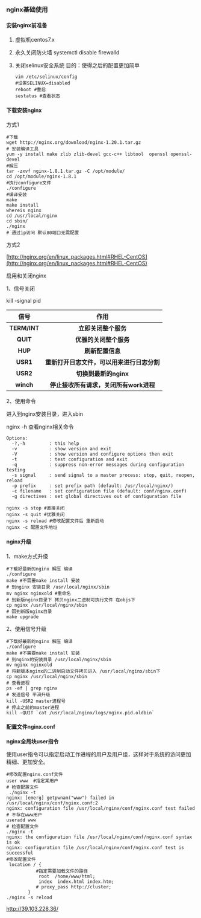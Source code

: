 ### nginx基础使用

#### **安装nginx前准备**

1. 虚拟机centos7.x

2. 永久关闭防火墙  systemctl disable firewalld

3. 关闭selinux安全系统 目的：使得之后的配置更加简单

   ```shell
   vim /etc/selinux/config
   #设置SELINUX=disabled
   reboot #重启
   sestatus #查看状态
   ```

#### **下载安装nginx**

方式1

```sheLl
#下载
wget http://nginx.org/download/nginx-1.20.1.tar.gz
# 安装编译工具
yum -y install make zlib zlib-devel gcc-c++ libtool  openssl openssl-devel
#解压
tar -zxvf nginx-1.8.1.tar.gz -C /opt/module/
cd /opt/module/nginx-1.8.1
#执行configure文件
./configure
#编译安装
make
make install
whereis nginx
cd /usr/local/nginx
cd sbin/
./nginx
# 通过ip访问 默认80端口无需配置

```

方式2

[http://nginx.org/en/linux_packages.html#RHEL-CentOS](http://nginx.org/en/linux_packages.html#RHEL-CentOS)

启用和关闭nginx

1、信号关闭

kill -signal pid

|     信号     |                    作用                    |
| :----------: | :----------------------------------------: |
| **TERM/INT** |            **立即关闭整个服务**            |
|   **QUIT**   |           **优雅的关闭整个服务**           |
|   **HUP**    |              **刷新配置信息**              |
|   **USR1**   | **重新打开日志文件，可以用来进行日志分割** |
|   **USR2**   |           **切换到最新的nginx**            |
|  **winch**   |   **停止接收所有请求，关闭所有work进程**   |

2、使用命令

进入到nginx安装目录，进入sbin

nginx -h 查看nginx相关命令

```shell
Options:
  -?,-h         : this help
  -v            : show version and exit
  -V            : show version and configure options then exit
  -t            : test configuration and exit
  -q            : suppress non-error messages during configuration testing
  -s signal     : send signal to a master process: stop, quit, reopen, reload
  -p prefix     : set prefix path (default: /usr/local/nginx/)
  -c filename   : set configuration file (default: conf/nginx.conf)
  -g directives : set global directives out of configuration file
```

```shell
nginx -s stop #直接关闭
nginx -s quit #优雅关闭
nginx -s reload #修改配置文件后 重新启动
nginx -c 配置文件地址
```

#### nginx升级

1、make方式升级

```shell
#下载好最新的nginx 解压 编译
./configure
make #不需要make install 安装
# 到nginx 安装目录 /usr/local/nginx/sbin
mv nginx nginxold #重命名
# 到新版nginx目录下 拷贝nginx二进制可执行文件 在objs下
cp nginx /usr/local/nginx/sbin
# 回到新版nginx目录
make upgrade
```

2、使用信号升级

```shell
#下载好最新的nginx 解压 编译
./configure
make #不需要make install 安装
# 到nginx的安装目录 /usr/local/nginx/sbin
mv nginx nginxold
# 将新版本nginx的二进制启动文件拷贝进入 /usr/local/nginx/sbin下
cp nginx /usr/local/nginx/sbin
# 查看进程
ps -ef | grep nginx
# 发送信号 平滑升级
kill -USR2 master进程号
# 停止之前的master进程
kill -QUIT `cat /usr/local/nginx/logs/nginx.pid.oldbin`
```

#### **配置文件nginx.conf**

**nginx全局块user指令**

使用user指令可以指定启动工作进程的用户及用户组，这样对于系统的访问更加精细、更加安全。

```shell
#修改配置nginx.conf文件
user www  #指定某用户
# 检查配置文件
 ./nginx -t
nginx: [emerg] getpwnam("www") failed in /usr/local/nginx/conf/nginx.conf:2
nginx: configuration file /usr/local/nginx/conf/nginx.conf test failed # 不存在www用户
useradd www
# 检查配置文件
./nginx -t
nginx: the configuration file /usr/local/nginx/conf/nginx.conf syntax is ok
nginx: configuration file /usr/local/nginx/conf/nginx.conf test is successful
#修改配置文件
 location / {
           #指定需要加载文件的路径
            root  /home/www/html;
            index  index.html index.htm;
           # proxy_pass http://cluster;
        }
./nginx -s reload
```

http://39.103.228.36/